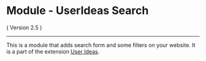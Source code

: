 Module - UserIdeas Search
==========================
( Version 2.5 )
- - -

This is a module that adds search form and some filters on your website. It is a part of the extension [User Ideas](http://itprism.com/free-joomla-extensions/ecommerce-gamification/feedbacks-ideas-suggestions).